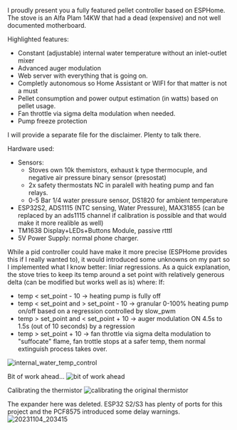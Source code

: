 I proudly present you a fully featured pellet controller based on ESPHome. The stove is an Alfa Plam 14KW that had a dead (expensive) and not well documented motherboard. 

Highlighted features: 
- Constant (adjustable) internal water temperature without an inlet-outlet mixer
- Advanced auger modulation
- Web server with everything that is going on.
- Completly autonomous so Home Assistant or WIFI for that matter is not a must
- Pellet consumption and power output estimation (in watts) based on pellet usage.
- Fan throttle via sigma delta modulation when needed.
- Pump freeze protection 

I will provide a separate file for the disclaimer. Plenty to talk there.

Hardware used:  
 - Sensors:
    - Stoves own 10k themistors, exhaust k type thermocuple, and negative air pressure binary sensor (presostat)
    - 2x safety thermostats NC in paralell with heating pump and fan relays.
    - 0-5 Bar 1/4 water pressure sensor,  DS1820 for ambient temperature 
 - ESP32S2, ADS1115 (NTC sensing, Water Pressure), MAX31855 (can be replaced by an ads1115 channel if calibration is 
   possible and that would make it more realible as well)
 - TM1638 Display+LEDs+Buttons Module, passive rtttl
 - 5V Power Supply: normal phone charger.
   

While a pid controller could have make it more precise (ESPHome provides this if I really wanted to), it would introduced some unknowns on my part so I implemented what I know better: liniar regressions.
As a quick explanation, the stove tries to keep its temp around a set point with relatively generous delta (can be modified but works well as is) where:
If:
 - temp < set_point - 10  -> heating pump is fully off
 - temp < set_point and > set_point - 10 -> granular 0-100% heating pump on/off based on a regression controlled by slow_pwm
 - temp > set_point and < set_point + 10 -> auger modulation ON 4.5s to 1.5s (out of 10 seconds) by a regression
 - temp > set_point + 10 -> fan throttle via sigma delta modulation to "suffocate" flame, fan trottle stops at a safer temp, them normal extinguish process takes over.  

![internal_water_temp_control](https://github.com/samuelolteanu/esphome-pellet-stove-controller/assets/85267083/fb90b2ad-fa58-4964-86ae-ab55a4b77e26)


Bit of work ahead...
![bit of work ahead](https://github.com/samuelolteanu/esphome-pellet-stove-controller/assets/85267083/10a08385-9fa7-42a6-aa9e-75acc9892a5d)

Calibrating the thermistor
![calibrating the original thermistor](https://github.com/samuelolteanu/esphome-pellet-stove-controller/assets/85267083/bf9c8848-4a19-4f81-8012-9a4b9a6530be)

The expander here was deleted. ESP32 S2/S3 has plenty of ports for this project and the PCF8575 introduced some delay warnings.
![20231104_203415](https://github.com/samuelolteanu/esphome-pellet-stove-controller/assets/85267083/3708bd34-eedb-4afb-96ba-43884e9346f4)


